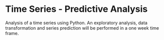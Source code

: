 # Time Series - Predictive Analysis
Analysis of a time series using Python. An exploratory analysis, data transformation and series prediction will be performed in a one week time frame.

